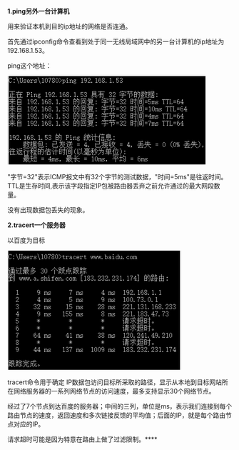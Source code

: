 **1.ping另外一台计算机**

用来验证本机到目的ip地址的网络是否连通。

首先通过ipconfig命令查看到处于同一无线局域网中的另一台计算机的ip地址为192.168.1.53。

ping这个地址：

![](https://github.com/Noseason/pictures/blob/master/hw1_1.png)

"字节=32"表示ICMP报文中有32个字节的测试数据，"时间=5ms"是往返时间。TTL是生存时间,表示该字段指定IP包被路由器丢弃之前允许通过的最大网段数量。

没有出现数据包丢失的现象。



**2.tracert一个服务器**

以百度为目标

![](https://github.com/Noseason/pictures/blob/master/hw1_2.png)

tracert命令用于确定 IP数据包访问目标所采取的路径，显示从本地到目标网站所在网络服务器的一系列网络节点的访问速度，最多支持显示30个网络节点。

经过了7个节点到达百度的服务器；中间的三列，单位是ms，表示我们连接到每个路由节点的速度，返回速度和多次链接反馈的平均值；后面的IP，就是每个路由节点对应的IP。

请求超时可能是因为特意在路由上做了过滤限制。****

